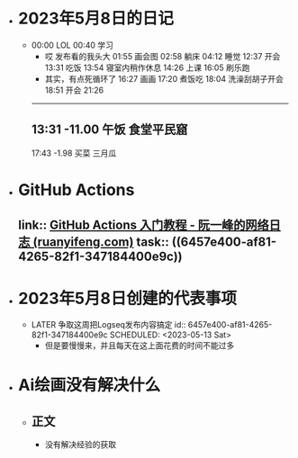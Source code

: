 - # 2023年5月8日的日记
	- 00:00
	  LOL
	  00:40
	  学习
	  * 哎 发布看的我头大
	  01:55
	  画会图
	  02:58
	  躺床
	  04:12
	  睡觉
	  12:37
	  开会
	  13:31
	  吃饭
	  13:54
	  寝室内稍作休息
	  14:26
	  上课 
	  16:05
	  刷乐跑
	  * 其实，有点死循环了
	  16:27
	  画画
	  17:20
	  煮饭吃
	  18:04
	  洗澡刮胡子开会
	  18:51
	  开会
	  21:26 
	  ---
	  13:31
	  -11.00
	  午饭
	  食堂平民窟
	  --
	  17:43
	  -1.98
	  买菜
	  三月瓜
- # GitHub Actions
  link:: [GitHub Actions 入门教程 - 阮一峰的网络日志 (ruanyifeng.com)](https://www.ruanyifeng.com/blog/2019/09/getting-started-with-github-actions.html)
  task:: ((6457e400-af81-4265-82f1-347184400e9c))
	-
- # 2023年5月8日创建的代表事项
	- LATER 争取这周把Logseq发布内容搞定
	  id:: 6457e400-af81-4265-82f1-347184400e9c
	  SCHEDULED: <2023-05-13 Sat>
	  * 但是要慢慢来，并且每天在这上面花费的时间不能过多
- # Ai绘画没有解决什么
	- ## 正文
		- 没有解决经验的获取